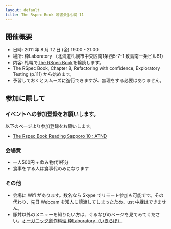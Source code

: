 ```yaml
---
layout: default
title: The Rspec Book 読書会@札幌-11
---
```

## 開催概要

- 日時: 2011 年 8 月 12 日 (金) 19:00 - 21:00
- 場所: 粋Laboratory （北海道札幌市中央区南1条西5-7-1 敷島南一条ビルB1）
- 内容: 札幌で[The RSpec Book](http://pragprog.com/book/achbd/the-rspec-book)を輪読します。
- The RSpec Book, Chapter 8, Refactoring with confidence, Exploratory Testing (p.111) から始めます。
- 予習しておくとスムーズに進行できますが、無理をする必要はありません。

## 参加に際して

### イベントへの参加登録をお願いします。

以下のページより参加登録をお願いします。

- [The Rspec Book Reading Sapporo 10 : ATND](http://atnd.org/events/18529)

### 会場費

- 一人500円 + 飲み物代1杯分
- 食事をする人は食事代のみになります

### その他

- 会場に Wifi があります。数名なら Skype でリモート参加も可能です。その代わり、先日 Webcam を知人に譲渡してしまったため、ust 中継はできません。
- 豚丼以外のメニューを知りたい方は、ぐるなびのページを見てみてください。[オーガニック創作料理 粋Laboratory（いきらぼ）](http://r.gnavi.co.jp/h323500/)
